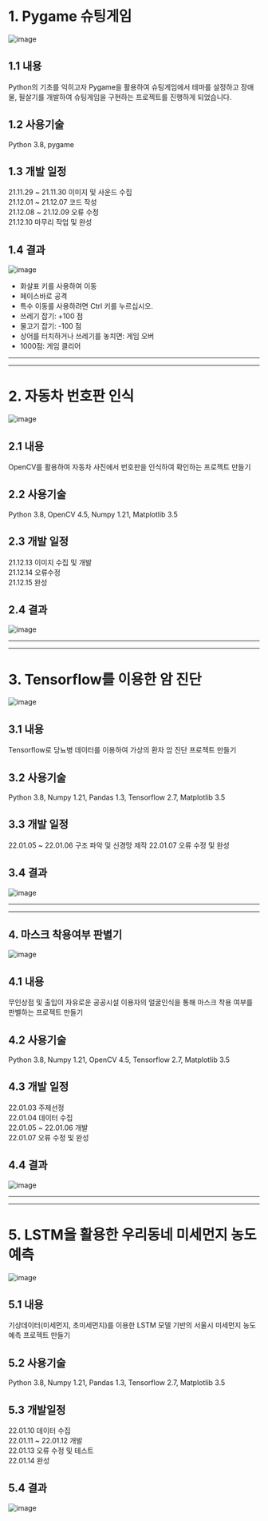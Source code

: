 # 1. Pygame 슈팅게임
![image](https://user-images.githubusercontent.com/94373380/173244511-eb0aa64d-dd9e-4bed-8cbc-a72cdf906f3f.png)

## 1.1 내용 
Python의 기초를 익히고자 Pygame을 활용하여 슈팅게임에서 테마를 설정하고 장애물, 필살기를 개발하여 슈팅게임을 구현하는 프로젝트를 진행하게 되었습니다.

## 1.2 사용기술
Python 3.8, pygame

## 1.3 개발 일정
21.11.29 ~ 21.11.30 이미지 및 사운드 수집                                  
21.12.01 ~ 21.12.07 코드 작성                                                 
21.12.08 ~ 21.12.09 오류 수정                                                  
21.12.10 마무리 작업 및 완성

## 1.4 결과
![image](https://user-images.githubusercontent.com/94373380/173244001-524f0441-485d-45bf-88c0-8c690f384194.png)

* 화살표 키를 사용하여 이동
* 페이스바로 공격
* 특수 이동를 사용하려면 Ctrl 키를 누르십시오.
* 쓰레기 잡기: +100 점
* 물고기 잡기: -100 점
* 상어를 터치하거나 쓰레기를 놓치면: 게임 오버
* 1000점: 게임 클리어

------------------------------------
-------------------------------
# 2. 자동차 번호판 인식
![image](https://user-images.githubusercontent.com/94373380/173244500-22a52eba-0fc4-4f55-a77c-05049574abac.png)

## 2.1 내용
OpenCV를 활용하여 자동차 사진에서 번호판을 인식하여 확인하는 프로젝트 만들기

## 2.2 사용기술
Python 3.8, OpenCV 4.5, Numpy 1.21, Matplotlib 3.5

## 2.3 개발 일정
21.12.13 이미지 수집 및 개발                                   
21.12.14 오류수정                                        
21.12.15 완성        

## 2.4 결과
![image](https://user-images.githubusercontent.com/94373380/173244628-dfae1337-a2d3-4ddc-9ecf-c7c9d17ea94e.png)

-------------------------------------------------
----------------------------------
# 3. Tensorflow를 이용한 암 진단
![image](https://user-images.githubusercontent.com/94373380/173244692-7c5ca719-51d2-4f5c-8b11-b19dcc2ce809.png)

## 3.1 내용
Tensorflow로 당뇨병 데이터를 이용하여 가상의 환자 암 진단 프로젝트 만들기

## 3.2 사용기술
Python 3.8, Numpy 1.21, Pandas 1.3, Tensorflow 2.7, Matplotlib 3.5

## 3.3 개발 일정
22.01.05 ~ 22.01.06 구조 파악 및 신경망 제작
22.01.07 오류 수정 및 완성

## 3.4 결과
![image](https://user-images.githubusercontent.com/94373380/173244822-51eb01d7-42b6-4e90-81bb-5530ca7a1573.png)

-----------------------------------------------
----------------------------------
## 4. 마스크 착용여부 판별기
![image](https://user-images.githubusercontent.com/94373380/173244871-9613c037-1ed9-4aa8-9181-7397eb696660.png)

## 4.1 내용
무인상점 및 출입이 자유로운 공공시설 이용자의 얼굴인식을 통해 마스크 착용 여부를 판별하는 프로젝트 만들기

## 4.2 사용기술
Python 3.8, Numpy 1.21, OpenCV 4.5, Tensorflow 2.7, Matplotlib 3.5

## 4.3 개발 일정
22.01.03 주제선정                         
22.01.04 데이터 수집                       
22.01.05 ~ 22.01.06 개발                             
22.01.07 오류 수정 및 완성

## 4.4 결과
![image](https://user-images.githubusercontent.com/94373380/173245001-fded4c69-a0af-42b1-89a1-b16c5a74830c.png)

--------------------------------------------
-------------------------------------
# 5. LSTM을 활용한 우리동네 미세먼지 농도 예측
![image](https://user-images.githubusercontent.com/94373380/173245158-ebbcbfe8-6e92-4bb9-9b66-3472e143d2db.png)

## 5.1 내용
기상데이터(미세먼지, 초미세먼지)를 이용한 LSTM 모델 기반의 서울시 미세먼지 농도 예측 프로젝트 만들기

## 5.2 사용기술
Python 3.8, Numpy 1.21, Pandas 1.3, Tensorflow 2.7, Matplotlib 3.5

## 5.3 개발일정
22.01.10 데이터 수집                               
22.01.11 ~ 22.01.12 개발                              
22.01.13 오류 수정 및 테스트                            
22.01.14 완성

## 5.4 결과
![image](https://user-images.githubusercontent.com/94373380/173245116-08ab21fb-895b-49b3-a34d-db4eeabfcfe4.png)
